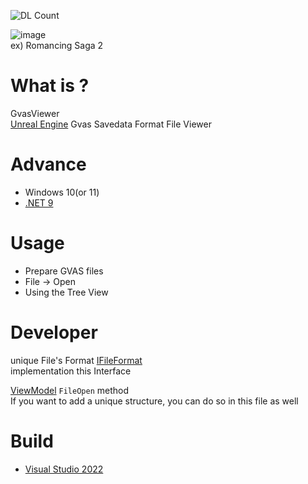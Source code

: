 ![DL Count](https://img.shields.io/github/downloads/turtle-insect/GvasViewer/total.svg)

![image](https://github.com/user-attachments/assets/e44d359e-540b-48ca-a9e1-0df0f3d1e227)  
ex) Romancing Saga 2  

# What is ?
GvasViewer  
[Unreal Engine](https://www.unrealengine.com/) Gvas Savedata Format File Viewer

# Advance
* Windows 10(or 11)
* [.NET 9](https://dotnet.microsoft.com/en-us/download/dotnet/9.0)

# Usage
* Prepare GVAS files
* File -> Open
* Using the Tree View

# Developer
unique File's Format
[IFileFormat](https://github.com/turtle-insect/GvasViewer/blob/main/GvasViewer/FileFormat/IFileFormat.cs)  
implementation this Interface

[ViewModel](https://github.com/turtle-insect/GvasViewer/blob/main/GvasViewer/ViewModel.cs) `FileOpen` method  
If you want to add a unique structure, you can do so in this file as well  

# Build
* [Visual Studio 2022](https://visualstudio.microsoft.com/)
 
